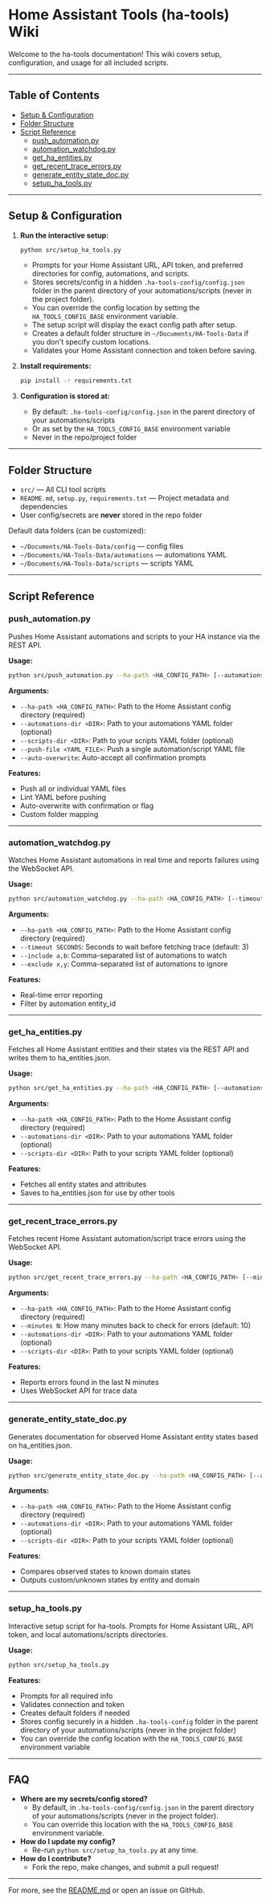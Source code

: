 # Home Assistant Tools (ha-tools) Wiki

Welcome to the ha-tools documentation! This wiki covers setup, configuration, and usage for all included scripts.

---

## Table of Contents
- [Setup & Configuration](#setup--configuration)
- [Folder Structure](#folder-structure)
- [Script Reference](#script-reference)
  - [push_automation.py](#push_automationpy)
  - [automation_watchdog.py](#automation_watchdogpy)
  - [get_ha_entities.py](#get_ha_entitiespy)
  - [get_recent_trace_errors.py](#get_recent_trace_errorspy)
  - [generate_entity_state_doc.py](#generate_entity_state_docpy)
  - [setup_ha_tools.py](#setup_ha_toolspy)

---

## Setup & Configuration

1. **Run the interactive setup:**
   ```sh
   python src/setup_ha_tools.py
   ```
   - Prompts for your Home Assistant URL, API token, and preferred directories for config, automations, and scripts.
   - Stores secrets/config in a hidden `.ha-tools-config/config.json` folder in the parent directory of your automations/scripts (never in the project folder).
   - You can override the config location by setting the `HA_TOOLS_CONFIG_BASE` environment variable.
   - The setup script will display the exact config path after setup.
   - Creates a default folder structure in `~/Documents/HA-Tools-Data` if you don't specify custom locations.
   - Validates your Home Assistant connection and token before saving.

2. **Install requirements:**
   ```sh
   pip install -r requirements.txt
   ```

3. **Configuration is stored at:**
   - By default: `.ha-tools-config/config.json` in the parent directory of your automations/scripts
   - Or as set by the `HA_TOOLS_CONFIG_BASE` environment variable
   - Never in the repo/project folder

---

## Folder Structure

- `src/` — All CLI tool scripts
- `README.md`, `setup.py`, `requirements.txt` — Project metadata and dependencies
- User config/secrets are **never** stored in the repo folder

Default data folders (can be customized):
- `~/Documents/HA-Tools-Data/config` — config files
- `~/Documents/HA-Tools-Data/automations` — automations YAML
- `~/Documents/HA-Tools-Data/scripts` — scripts YAML

---

## Script Reference

### push_automation.py
Pushes Home Assistant automations and scripts to your HA instance via the REST API.

**Usage:**
```sh
python src/push_automation.py --ha-path <HA_CONFIG_PATH> [--automations-dir <DIR>] [--scripts-dir <DIR>] [--push-file <YAML_FILE>] [--auto-overwrite]
```

**Arguments:**
- `--ha-path <HA_CONFIG_PATH>`: Path to the Home Assistant config directory (required)
- `--automations-dir <DIR>`: Path to your automations YAML folder (optional)
- `--scripts-dir <DIR>`: Path to your scripts YAML folder (optional)
- `--push-file <YAML_FILE>`: Push a single automation/script YAML file
- `--auto-overwrite`: Auto-accept all confirmation prompts

**Features:**
- Push all or individual YAML files
- Lint YAML before pushing
- Auto-overwrite with confirmation or flag
- Custom folder mapping

---

### automation_watchdog.py
Watches Home Assistant automations in real time and reports failures using the WebSocket API.

**Usage:**
```sh
python src/automation_watchdog.py --ha-path <HA_CONFIG_PATH> [--timeout SECONDS] [--include a,b] [--exclude x,y]
```

**Arguments:**
- `--ha-path <HA_CONFIG_PATH>`: Path to the Home Assistant config directory (required)
- `--timeout SECONDS`: Seconds to wait before fetching trace (default: 3)
- `--include a,b`: Comma-separated list of automations to watch
- `--exclude x,y`: Comma-separated list of automations to ignore

**Features:**
- Real-time error reporting
- Filter by automation entity_id

---

### get_ha_entities.py
Fetches all Home Assistant entities and their states via the REST API and writes them to ha_entities.json.

**Usage:**
```sh
python src/get_ha_entities.py --ha-path <HA_CONFIG_PATH> [--automations-dir <DIR>] [--scripts-dir <DIR>]
```

**Arguments:**
- `--ha-path <HA_CONFIG_PATH>`: Path to the Home Assistant config directory (required)
- `--automations-dir <DIR>`: Path to your automations YAML folder (optional)
- `--scripts-dir <DIR>`: Path to your scripts YAML folder (optional)

**Features:**
- Fetches all entity states and attributes
- Saves to ha_entities.json for use by other tools

---

### get_recent_trace_errors.py
Fetches recent Home Assistant automation/script trace errors using the WebSocket API.

**Usage:**
```sh
python src/get_recent_trace_errors.py --ha-path <HA_CONFIG_PATH> [--minutes N] [--automations-dir <DIR>] [--scripts-dir <DIR>]
```

**Arguments:**
- `--ha-path <HA_CONFIG_PATH>`: Path to the Home Assistant config directory (required)
- `--minutes N`: How many minutes back to check for errors (default: 10)
- `--automations-dir <DIR>`: Path to your automations YAML folder (optional)
- `--scripts-dir <DIR>`: Path to your scripts YAML folder (optional)

**Features:**
- Reports errors found in the last N minutes
- Uses WebSocket API for trace data

---

### generate_entity_state_doc.py
Generates documentation for observed Home Assistant entity states based on ha_entities.json.

**Usage:**
```sh
python src/generate_entity_state_doc.py --ha-path <HA_CONFIG_PATH> [--automations-dir <DIR>] [--scripts-dir <DIR>]
```

**Arguments:**
- `--ha-path <HA_CONFIG_PATH>`: Path to the Home Assistant config directory (required)
- `--automations-dir <DIR>`: Path to your automations YAML folder (optional)
- `--scripts-dir <DIR>`: Path to your scripts YAML folder (optional)

**Features:**
- Compares observed states to known domain states
- Outputs custom/unknown states by entity and domain

---

### setup_ha_tools.py
Interactive setup script for ha-tools. Prompts for Home Assistant URL, API token, and local automations/scripts directories.

**Usage:**
```sh
python src/setup_ha_tools.py
```

**Features:**
- Prompts for all required info
- Validates connection and token
- Creates default folders if needed
- Stores config securely in a hidden `.ha-tools-config` folder in the parent directory of your automations/scripts (never in the project folder)
- You can override the config location with the `HA_TOOLS_CONFIG_BASE` environment variable

---

## FAQ
- **Where are my secrets/config stored?**
  - By default, in `.ha-tools-config/config.json` in the parent directory of your automations/scripts (never in the project folder).
  - You can override this location with the `HA_TOOLS_CONFIG_BASE` environment variable.
- **How do I update my config?**
  - Re-run `python src/setup_ha_tools.py` at any time.
- **How do I contribute?**
  - Fork the repo, make changes, and submit a pull request!

---

For more, see the [README.md](../README.md) or open an issue on GitHub.
